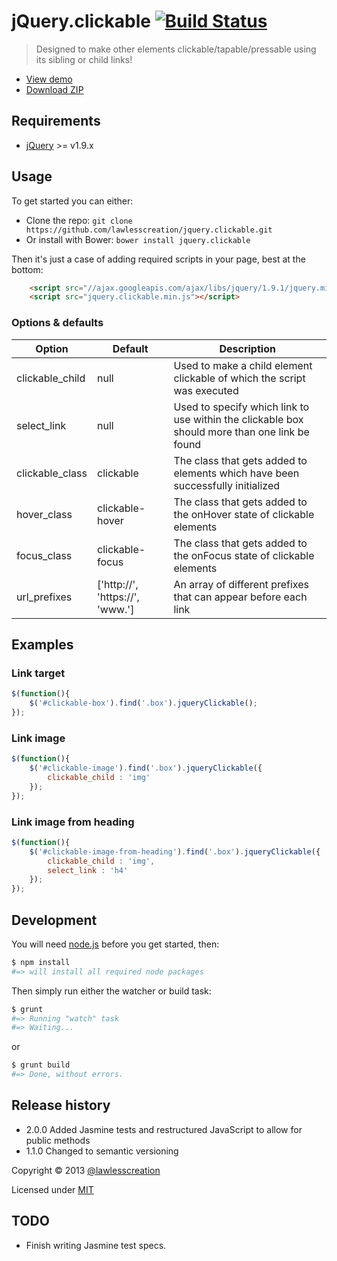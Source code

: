 # jQuery.clickable [![Build Status](https://travis-ci.org/lawlesscreation/jquery.clickable.svg?branch=master)](https://travis-ci.org/lawlesscreation/jquery.clickable)

> Designed to make other elements clickable/tapable/pressable using its sibling or child links!

 - [View demo](http://lawlesscreation.github.io/jquery.clickable/)
 - [Download ZIP](https://github.com/lawlesscreation/jquery.clickable/archive/master.zip)


## Requirements

 - [jQuery](http://jquery.com) >= v1.9.x


## Usage

To get started you can either:

 - Clone the repo: `git clone https://github.com/lawlesscreation/jquery.clickable.git`
 - Or install with Bower: `bower install jquery.clickable`

Then it's just a case of adding required scripts in your page, best at the bottom:

```html
    <script src="//ajax.googleapis.com/ajax/libs/jquery/1.9.1/jquery.min.js"></script>
    <script src="jquery.clickable.min.js"></script>
```

### Options &amp; defaults

<table>
    <thead>
        <tr>
            <th>Option</th>
            <th>Default</th>
            <th>Description</th>
        </tr>
    </thead>
    <tbody>
        <tr>
            <td>clickable_child</td>
            <td>null</td>
            <td>Used to make a child element clickable of which the script was executed</td>
        </tr>
        <tr>
            <td>select_link</td>
            <td>null</td>
            <td>Used to specify which link to use within the clickable box should more than one link be found</td>
        </tr>
        <tr>
            <td>clickable_class</td>
            <td>clickable</td>
            <td>The class that gets added to elements which have been successfully initialized</td>
        </tr>
        <tr>
            <td>hover_class</td>
            <td>clickable-hover</td>
            <td>The class that gets added to the onHover state of clickable elements</td>
        </tr>
        <tr>
            <td>focus_class</td>
            <td>clickable-focus</td>
            <td>The class that gets added to the onFocus state of clickable elements</td>
        </tr>
        <tr>
            <td>url_prefixes</td>
            <td>['http://', 'https://', 'www.']</td>
            <td>An array of different prefixes that can appear before each link</td>
        </tr>
    </tbody>
</table>


## Examples

### Link target

```javascript
$(function(){
    $('#clickable-box').find('.box').jqueryClickable();
});
```

### Link image

```javascript
$(function(){
    $('#clickable-image').find('.box').jqueryClickable({
        clickable_child : 'img'
    });
});
```

### Link image from heading

```javascript
$(function(){
    $('#clickable-image-from-heading').find('.box').jqueryClickable({
        clickable_child : 'img',
        select_link : 'h4'
    });
});
```


## Development

You will need [node.js](http://nodejs.org/) before you get started, then:

```bash
$ npm install
#=> will install all required node packages
```

Then simply run either the watcher or build task:

```bash
$ grunt
#=> Running "watch" task
#=> Waiting...
```

or

```bash
$ grunt build
#=> Done, without errors.
```


## Release history
 - 2.0.0 Added Jasmine tests and restructured JavaScript to allow for public methods
 - 1.1.0 Changed to semantic versioning

Copyright &copy; 2013 [@lawlesscreation](http://twitter.com/lawlesscreation)

Licensed under [MIT](http://opensource.org/licenses/mit-license.php)


## TODO
 - Finish writing Jasmine test specs.
